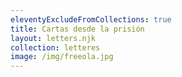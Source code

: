 ```yaml
---
eleventyExcludeFromCollections: true
title: Cartas desde la prisión
layout: letters.njk
collection: letteres
image: /img/freeola.jpg
---
```


